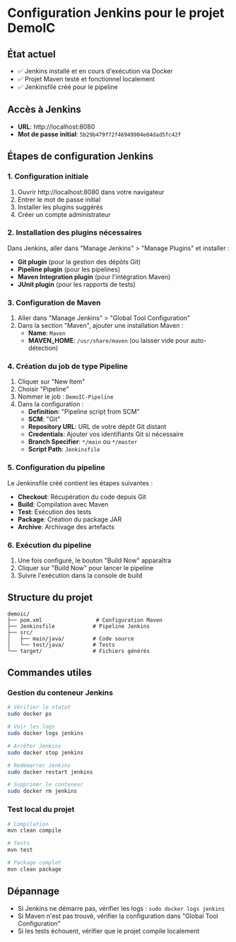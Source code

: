 # Configuration Jenkins pour le projet DemoIC

## État actuel
- ✅ Jenkins installé et en cours d'exécution via Docker
- ✅ Projet Maven testé et fonctionnel localement
- ✅ Jenkinsfile créé pour le pipeline

## Accès à Jenkins
- **URL**: http://localhost:8080
- **Mot de passe initial**: `5b29b479f72f46949904e04dad5fc42f`

## Étapes de configuration Jenkins

### 1. Configuration initiale
1. Ouvrir http://localhost:8080 dans votre navigateur
2. Entrer le mot de passe initial
3. Installer les plugins suggérés
4. Créer un compte administrateur

### 2. Installation des plugins nécessaires
Dans Jenkins, aller dans "Manage Jenkins" > "Manage Plugins" et installer :
- **Git plugin** (pour la gestion des dépôts Git)
- **Pipeline plugin** (pour les pipelines)
- **Maven Integration plugin** (pour l'intégration Maven)
- **JUnit plugin** (pour les rapports de tests)

### 3. Configuration de Maven
1. Aller dans "Manage Jenkins" > "Global Tool Configuration"
2. Dans la section "Maven", ajouter une installation Maven :
   - **Name**: `Maven`
   - **MAVEN_HOME**: `/usr/share/maven` (ou laisser vide pour auto-détection)

### 4. Création du job de type Pipeline
1. Cliquer sur "New Item"
2. Choisir "Pipeline"
3. Nommer le job : `DemoIC-Pipeline`
4. Dans la configuration :
   - **Definition**: "Pipeline script from SCM"
   - **SCM**: "Git"
   - **Repository URL**: URL de votre dépôt Git distant
   - **Credentials**: Ajouter vos identifiants Git si nécessaire
   - **Branch Specifier**: `*/main` ou `*/master`
   - **Script Path**: `Jenkinsfile`

### 5. Configuration du pipeline
Le Jenkinsfile créé contient les étapes suivantes :
- **Checkout**: Récupération du code depuis Git
- **Build**: Compilation avec Maven
- **Test**: Exécution des tests
- **Package**: Création du package JAR
- **Archive**: Archivage des artefacts

### 6. Exécution du pipeline
1. Une fois configuré, le bouton "Build Now" apparaîtra
2. Cliquer sur "Build Now" pour lancer le pipeline
3. Suivre l'exécution dans la console de build

## Structure du projet
```
demoic/
├── pom.xml                 # Configuration Maven
├── Jenkinsfile            # Pipeline Jenkins
├── src/
│   ├── main/java/         # Code source
│   └── test/java/         # Tests
└── target/                # Fichiers générés
```

## Commandes utiles

### Gestion du conteneur Jenkins
```bash
# Vérifier le statut
sudo docker ps

# Voir les logs
sudo docker logs jenkins

# Arrêter Jenkins
sudo docker stop jenkins

# Redémarrer Jenkins
sudo docker restart jenkins

# Supprimer le conteneur
sudo docker rm jenkins
```

### Test local du projet
```bash
# Compilation
mvn clean compile

# Tests
mvn test

# Package complet
mvn clean package
```

## Dépannage
- Si Jenkins ne démarre pas, vérifier les logs : `sudo docker logs jenkins`
- Si Maven n'est pas trouvé, vérifier la configuration dans "Global Tool Configuration"
- Si les tests échouent, vérifier que le projet compile localement
